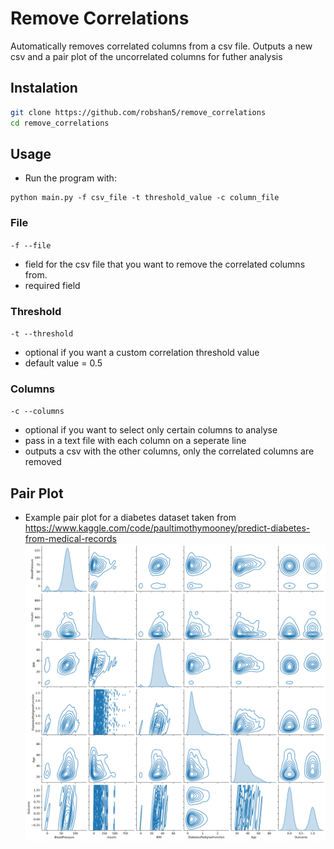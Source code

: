 # Remove Correlations
Automatically removes correlated columns from a csv file. Outputs a new csv and a pair plot of the uncorrelated columns for futher analysis

## Instalation
``` bash
git clone https://github.com/robshan5/remove_correlations
cd remove_correlations
```
## Usage
- Run the program with:
```
python main.py -f csv_file -t threshold_value -c column_file
```
### File
` -f --file `
- field for the csv file that you want to remove the correlated columns from.
- required field
### Threshold
` -t --threshold `
- optional if you want a custom correlation threshold value
- default value = 0.5
### Columns
` -c --columns `
- optional if you want to select only certain columns to analyse
- pass in a text file with each column on a seperate line
- outputs a csv with the other columns, only the correlated columns are removed

## Pair Plot
- Example pair plot for a diabetes dataset taken from https://www.kaggle.com/code/paultimothymooney/predict-diabetes-from-medical-records
![pair plot](correlations.png)

